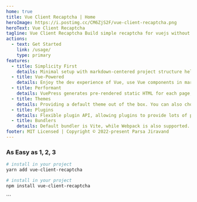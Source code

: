 ```yaml
---
home: true
title: Vue Client Recaptcha | Home
heroImage: https://i.postimg.cc/CM6ZjS2F/vue-client-recaptcha.png
heroText: Vue Client Recaptcha
tagline: Vue Client Recaptcha Build simple recaptcha for vuejs without need server.
actions:
  - text: Get Started
    link: /usage/
    type: primary
features:
  - title: Simplicity First
    details: Minimal setup with markdown-centered project structure helps you focus on writing.
  - title: Vue-Powered
    details: Enjoy the dev experience of Vue, use Vue components in markdown, and develop custom themes with Vue.
  - title: Performant
    details: VuePress generates pre-rendered static HTML for each page, and runs as an SPA once a page is loaded.
  - title: Themes
    details: Providing a default theme out of the box. You can also choose a community theme or create your own one.
  - title: Plugins
    details: Flexible plugin API, allowing plugins to provide lots of plug-and-play features for your site.
  - title: Bundlers
    details: Default bundler is Vite, while Webpack is also supported. Choose the one you like!
footer: MIT Licensed | Copyright © 2022-present Parsa Jiravand
---
```


### As Easy as 1, 2, 3

<CodeGroup>
  <CodeGroupItem title="YARN" active>

```bash
# install in your project
yarn add vue-client-recaptcha

```

  </CodeGroupItem>

  <CodeGroupItem title="NPM">
  
```bash
# install in your project
npm install vue-client-recaptcha

```

  </CodeGroupItem>
</CodeGroup>
```
